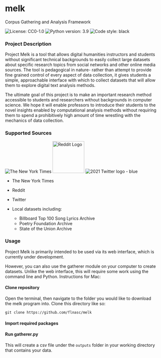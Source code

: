# melk
Corpus Gathering and Analysis Framework

![License: CC0-1.0](https://img.shields.io/github/license/flnasc/melk)
![Python version: 3.9](https://img.shields.io/badge/python-3.9-blue)
![Code style: black](https://img.shields.io/badge/code%20style-black-black)

### Project Description 
Project Melk is a tool that allows digital humanities instructors and students without significant technical backgrounds to easily collect large datasets about specific research topics from social networks and other online media sources. The tool is pedagogical in nature- rather than attempt to provide fine grained control of every aspect of data collection, it gives students a simple, approachable interface with which to collect datasets that will allow them to explore digital text analysis methods. 

The ultimate goal of this project is to make an important research method accessible to students and researchers without backgrounds in computer science. We hope it will enable professors to introduce their students to the novel insights enabled by computational analysis methods without requiring them to spend a prohibitively high amount of time wrestling with the mechanics of data collection. 

### Supported Sources 
![The New York Times](https://developer.nytimes.com/files/poweredby_nytimes_150c.png?v=1583354208341)
<img width="105" alt="Reddit Logo" src="https://user-images.githubusercontent.com/63132911/180308426-5033dbc5-c96f-4541-800b-0cec69a7e7aa.png">
![2021 Twitter logo - blue](https://user-images.githubusercontent.com/63132911/180309613-de537691-68f4-4d8f-8a9e-2b7752a261e9.png)


- The New York Times 
- Reddit 
- Twitter 

- Local datasets including:
  - Billboard Top 100 Song Lyrics Archive
  - Poetry Foundation Archive
  - State of the Union Archive 

### Usage
Project Melk is primarily intended to be used via its web interface, which is currently under development. 

However, you can also use the gatherer module on your computer to create datasets. Unlike the web interface, this will require some work using the command line and Python. Instructions for Mac: 

#### Clone repository

Open the terminal, then navigate to the folder you would like to download the melk program into. Clone this directory like so:

```git clone https://github.com/flnasc/melk```

#### Import required packages

#### Run gatherer.py 

This will create a csv file under the `outputs` folder in your working directory that contains your data. 





